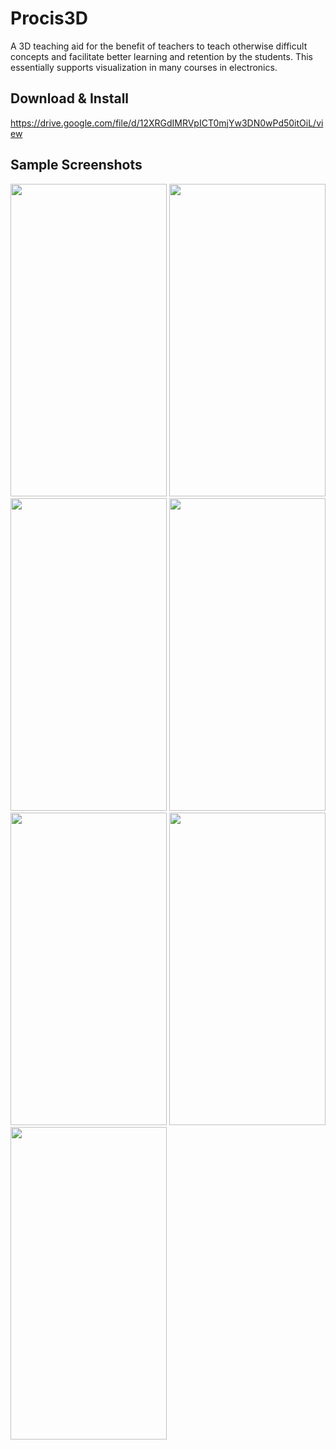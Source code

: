 # Procis3D

A 3D teaching aid for the benefit of teachers to teach otherwise difficult concepts and facilitate better learning and retention by the students. This essentially supports visualization in many courses in electronics.

## Download & Install
https://drive.google.com/file/d/12XRGdIMRVpICT0mjYw3DN0wPd50itOiL/view

## Sample Screenshots

<img src="https://user-images.githubusercontent.com/51237274/169692120-d8dbc2e9-4bff-4e0f-a0e9-9d48401ea225.jpg" width="250" height="500"> <img src="https://user-images.githubusercontent.com/51237274/169692121-8cf2769d-38ae-43a2-bf3a-f7ca8226890c.jpg" width="250" height="500"> <img src="https://user-images.githubusercontent.com/51237274/169692123-581f88e8-5a36-4738-8db5-ec3b26a2d04a.jpg" width="250" height="500">
<img src="https://user-images.githubusercontent.com/51237274/169692127-05fe4e9f-30c8-49e4-8a61-2d5c24c813e8.jpg" width="250" height="500"> <img src="https://user-images.githubusercontent.com/51237274/169692148-bcd765ee-c21b-4a65-af02-1916b743866d.jpg" width="250" height="500"> <img src="https://user-images.githubusercontent.com/51237274/169692159-2e811121-da18-4371-83d1-f8c7bd3bd36d.jpg" width="250" height="500">
<img src="https://user-images.githubusercontent.com/51237274/169692160-428e1bf9-b3b8-409c-ab16-3d264743dab3.jpg" width="250" height="500">
